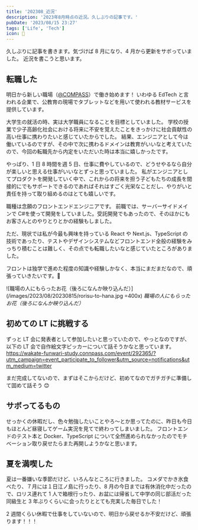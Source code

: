 ```yaml
---
title: '202308_近況'
description: '2023年8月時点の近況。久しぶりの記事です。'
pubDate: '2023/08/15 23:27'
tags: ['Life', 'Tech']
icon: 🫡
---
```


久しぶりに記事を書きます。気づけば 8 月になり、4 月から更新をサボっていました。
近況を書こうと思います。

## 転職した

明日から新しい職場（[@COMPASS](https://qubena.com/company)）で働き始めます！
いわゆる EdTech と言われる企業で、公教育の現場でタブレットなどを用いて使われる教材サービスを提供しています。

大学生の就活の時、実は大学職員になることを目標としていました。
学校の授業で少子高齢化社会における将来に不安を覚えたことをきっかけに社会貢献性の高い仕事に携わりたいと感じていたからでした。
結果、エンジニアとして今は働いているのですが、その中で次に携わるドメインは教育がいいなと考えていたので、今回の転職先から内定をいただいた時は本当に嬉しかったです。

やっぱり、1 日 8 時間を週 5 日、仕事に費やしているので、どうせやるなら自分が楽しいと思える仕事がいいなとずっと思っていました。
私がエンジニアとしてプロダクトを開発していく中で、これからの将来を担う子どもたちの成長を間接的にでもサポートできるのであればそれはすごく光栄なことだし、やりがいと責任を持って取り組めるのはとても嬉しいです。

職種は念願のフロントエンドエンジニアです。
前職では、サーバーサイドメインで C#を使って開発をしていました。受託開発でもあったので、そのほかにもお客さんとのやりとりとかの経験もしました。

ただ、現状では私が今最も興味を持っている React や Next.js、TypeScript の技術であったり、テストやデザインシステムなどフロントエンド全般の経験をみっちり積むことは難しく、その点でも転職したいなと感じていたところがありました。

フロントは独学で進めた程度の知識や経験しかなく、本当にまだまだなので、頑張っていきたいです。😤

![職場の人にもらったお花（後ろになんか映り込んだ）](/images/2023/08/20230815/rorisu-to-hana.jpg =400x)
_職場の人にもらったお花（後ろになんか映り込んだ）_

## 初めての LT に挑戦する

ずっと LT 会に発表者として参加したいと思っていたので、やっとなのですが、以下の LT 会で自作絵文字ピッカーについて話そうかなと思っています。
https://wakate-funwari-study.connpass.com/event/292365/?utm_campaign=event_participate_to_follower&utm_source=notifications&utm_medium=twitter

まだ完成してないので、まずはそこからだけど、初めてなのでガチガチに準備して固めて話そう 😊

## サボってるもの

せっかくの休暇だし、色々勉強したいことやろ〜とか思ってたのに、昨日も今日もほとんど昼寝してゲーム実況を見てで終わってしまいました。
フロントエンドのテスト本と Docker、TypeScript について全然進められなかったのでモチベーション取り戻せたらまた再開しようかなと思います。

## 夏を満喫した

夏は一番嫌いな季節だけど、いろんなところに行きました。
コメダでかき氷食べたり、７月には１日江ノ島に行ったり、8 月の今日までは有休消化中だったので、ロリス連れて 1 人で箱根行ったり、お盆には帰省して中学の同じ部活だった同級生と 3 年ぶりくらいに会ったりととても充実した毎日でした！

2 週間くらい休暇で仕事をしていないので、明日から戻せるか不安だけど、頑張ります！！！
